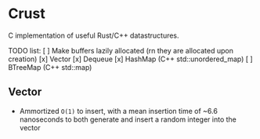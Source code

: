 # Crust
C implementation of useful Rust/C++ datastructures.

TODO list:
[ ] Make buffers lazily allocated (rn they are allocated upon creation)
[x] Vector
[x] Dequeue
[x] HashMap (C++ std::unordered\_map)
[ ] BTreeMap (C++ std::map)

## Vector
- Ammortized `O(1)` to insert, with a mean insertion time of ~6.6 nanoseconds to both generate and insert
a random integer into the vector
